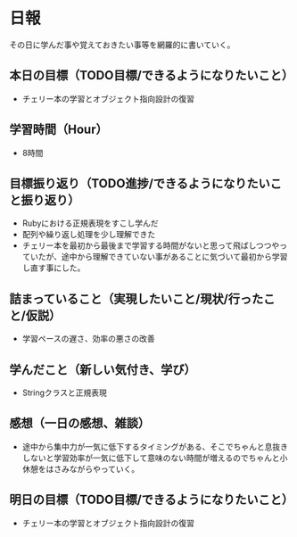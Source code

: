 # 日報
その日に学んだ事や覚えておきたい事等を網羅的に書いていく。
## 本日の目標（TODO目標/できるようになりたいこと）
- チェリー本の学習とオブジェクト指向設計の復習
## 学習時間（Hour）
- 8時間
## 目標振り返り（TODO進捗/できるようになりたいこと振り返り）
- Rubyにおける正規表現をすこし学んだ
- 配列や繰り返し処理を少し理解できた
- チェリー本を最初から最後まで学習する時間がないと思って飛ばしつつやっていたが、途中から理解できていない事があることに気づいて最初から学習し直す事にした。
## 詰まっていること（実現したいこと/現状/行ったこと/仮説）
- 学習ペースの遅さ、効率の悪さの改善
## 学んだこと（新しい気付き、学び）
- Stringクラスと正規表現
## 感想（一日の感想、雑談）
- 途中から集中力が一気に低下するタイミングがある、そこでちゃんと息抜きしないと学習効率が一気に低下して意味のない時間が増えるのでちゃんと小休憩をはさみながらやっていく。
## 明日の目標（TODO目標/できるようになりたいこと）
- チェリー本の学習とオブジェクト指向設計の復習